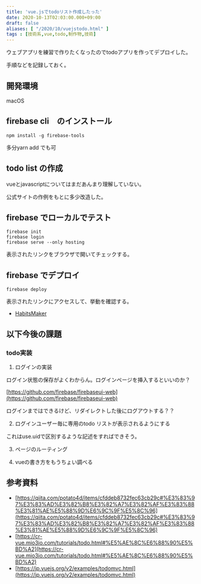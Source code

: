 ```yaml
---
title: 'vue.jsでtodoリスト作成したった'
date: 2020-10-13T02:03:00.000+09:00
draft: false
aliases: [ "/2020/10/vuejstodo.html" ]
tags : [技術系,vue,todo,制作物,技術]
---
```

ウェブアプリを練習で作りたくなったのでtodoアプリを作ってデプロイした。

手順などを記録しておく。

## 開発環境

macOS

## firebase cli　のインストール

```
npm install -g firebase-tools
```

多分yarn add でも可

## todo list の作成

vueとjavascriptについてはまだあんまり理解していない。

公式サイトの作例をもとに多少改造した。

## firebase でローカルでテスト

```
firebase init  
firebase login  
firebase serve --only hosting
```

表示されたリンクをブラウザで開いてチェックする。

## firebase でデプロイ

```
firebase deploy
```

表示されたリンクにアクセスして、挙動を確認する。

- [HabitsMaker](https://daily-task-e6c33.web.app)

## 以下今後の課題
### todo実装

1.  ログインの実装

ログイン状態の保存がよくわからん。ログインページを挿入するといいのか？

[https://github.com/firebase/firebaseui-web](https://github.com/firebase/firebaseui-web)

ログインまではできるけど、リダイレクトした後にログアウトする？？

2.  ログインユーザー毎に専用のtodo リストが表示されるようにする

これはuse.uidで区別するような記述をすればできそう。

3.  ページのルーティング
    
4.  vueの書き方をもうちょい調べる
    

## 参考資料

*   [https://qiita.com/potato4d/items/cfddeb8732fec63cb29c#%E3%83%97%E3%83%AD%E3%82%B8%E3%82%A7%E3%82%AF%E3%83%88%E3%81%AE%E5%88%9D%E6%9C%9F%E5%8C%96](https://qiita.com/potato4d/items/cfddeb8732fec63cb29c#%E3%83%97%E3%83%AD%E3%82%B8%E3%82%A7%E3%82%AF%E3%83%88%E3%81%AE%E5%88%9D%E6%9C%9F%E5%8C%96)
*   [https://cr-vue.mio3io.com/tutorials/todo.html#%E5%AE%8C%E6%88%90%E5%BD%A2](https://cr-vue.mio3io.com/tutorials/todo.html#%E5%AE%8C%E6%88%90%E5%BD%A2)
*   [https://jp.vuejs.org/v2/examples/todomvc.html](https://jp.vuejs.org/v2/examples/todomvc.html)
<div data-vc_mylinkbox_id="887689561"></div>